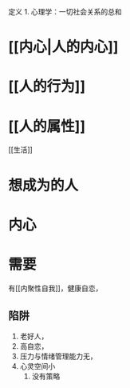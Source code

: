 定义
	1. 心理学：一切社会关系的总和

# [[内心|人的内心]] 
# [[人的行为]] 
# [[人的属性]] 

[[生活]] 
# 想成为的人
# 内心
# 需要
有[[内聚性自我]]，健康自恋，
## 陷阱
1. 老好人，
2. 高自恋，
3. 压力与情绪管理能力无，
4. 心灵空间小
	1. 没有策略